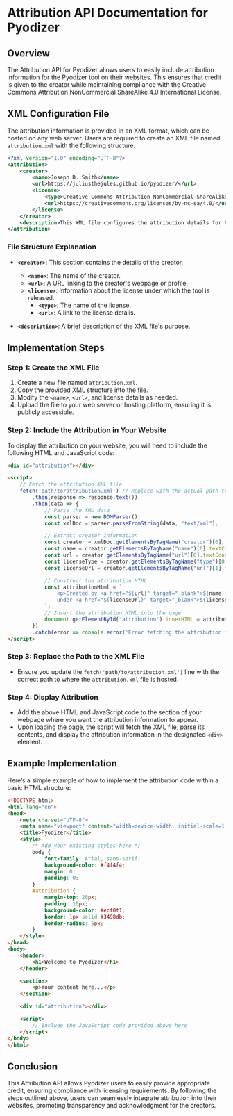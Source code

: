 # Attribution API Documentation for Pyodizer

## Overview

The Attribution API for Pyodizer allows users to easily include attribution information for the Pyodizer tool on their websites. This ensures that credit is given to the creator while maintaining compliance with the Creative Commons Attribution NonCommercial ShareAlike 4.0 International License.

## XML Configuration File

The attribution information is provided in an XML format, which can be hosted on any web server. Users are required to create an XML file named `attribution.xml` with the following structure:

```xml
<?xml version="1.0" encoding="UTF-8"?>
<attribution>
    <creator>
        <name>Joseph D. Smith</name>
        <url>https://juliusthejules.github.io/pyodizer/</url>
        <license>
            <type>Creative Commons Attribution NonCommercial ShareAlike 4.0 International License</type>
            <url>https://creativecommons.org/licenses/by-nc-sa/4.0/</url>
        </license>
    </creator>
    <description>This XML file configures the attribution details for Pyodizer users.</description>
</attribution>
```

### File Structure Explanation

- **`<creator>`**: This section contains the details of the creator.
  - **`<name>`**: The name of the creator.
  - **`<url>`**: A URL linking to the creator's webpage or profile.
  - **`<license>`**: Information about the license under which the tool is released.
    - **`<type>`**: The name of the license.
    - **`<url>`**: A link to the license details.

- **`<description>`**: A brief description of the XML file's purpose.

## Implementation Steps

### Step 1: Create the XML File

1. Create a new file named `attribution.xml`.
2. Copy the provided XML structure into the file.
3. Modify the `<name>`, `<url>`, and license details as needed.
4. Upload the file to your web server or hosting platform, ensuring it is publicly accessible.

### Step 2: Include the Attribution in Your Website

To display the attribution on your website, you will need to include the following HTML and JavaScript code:

```html
<div id="attribution"></div>

<script>
    // Fetch the attribution XML file
    fetch('path/to/attribution.xml') // Replace with the actual path to your XML file
        .then(response => response.text())
        .then(data => {
            // Parse the XML data
            const parser = new DOMParser();
            const xmlDoc = parser.parseFromString(data, "text/xml");

            // Extract creator information
            const creator = xmlDoc.getElementsByTagName("creator")[0];
            const name = creator.getElementsByTagName("name")[0].textContent;
            const url = creator.getElementsByTagName("url")[0].textContent;
            const licenseType = creator.getElementsByTagName("type")[0].textContent;
            const licenseUrl = creator.getElementsByTagName("url")[1].textContent;

            // Construct the attribution HTML
            const attributionHtml = `
                <p>Created by <a href="${url}" target="_blank">${name}</a> 
                under <a href="${licenseUrl}" target="_blank">${licenseType}</a>.</p>
            `;
            // Insert the attribution HTML into the page
            document.getElementById('attribution').innerHTML = attributionHtml;
        })
        .catch(error => console.error('Error fetching the attribution file:', error));
</script>
```

### Step 3: Replace the Path to the XML File

- Ensure you update the `fetch('path/to/attribution.xml')` line with the correct path to where the `attribution.xml` file is hosted.

### Step 4: Display Attribution

- Add the above HTML and JavaScript code to the section of your webpage where you want the attribution information to appear.
- Upon loading the page, the script will fetch the XML file, parse its contents, and display the attribution information in the designated `<div>` element.

## Example Implementation

Here’s a simple example of how to implement the attribution code within a basic HTML structure:

```html
<!DOCTYPE html>
<html lang="en">
<head>
    <meta charset="UTF-8">
    <meta name="viewport" content="width=device-width, initial-scale=1.0">
    <title>Pyodizer</title>
    <style>
        /* Add your existing styles here */
        body {
            font-family: Arial, sans-serif;
            background-color: #f4f4f4;
            margin: 0;
            padding: 0;
        }
        #attribution {
            margin-top: 20px;
            padding: 10px;
            background-color: #ecf0f1;
            border: 1px solid #3498db;
            border-radius: 5px;
        }
    </style>
</head>
<body>
    <header>
        <h1>Welcome to Pyodizer</h1>
    </header>

    <section>
        <p>Your content here...</p>
    </section>

    <div id="attribution"></div>

    <script>
        // Include the JavaScript code provided above here
    </script>
</body>
</html>
```

## Conclusion

This Attribution API allows Pyodizer users to easily provide appropriate credit, ensuring compliance with licensing requirements. By following the steps outlined above, users can seamlessly integrate attribution into their websites, promoting transparency and acknowledgment for the creators.
